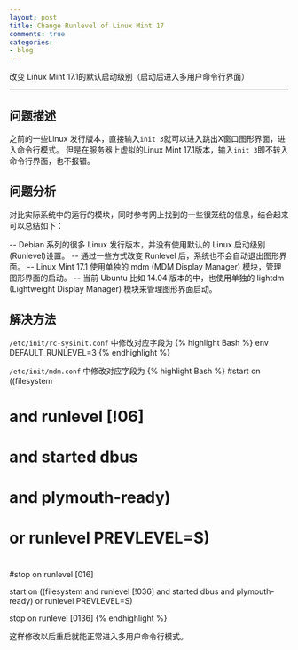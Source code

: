 ```yaml
---
layout: post
title: Change Runlevel of Linux Mint 17
comments: true
categories:
- blog
---
```


改变 Linux Mint 17.1的默认启动级别（启动后进入多用户命令行界面）

---

## 问题描述

之前的一些Linux 发行版本，直接输入`init 3`就可以进入跳出X窗口图形界面，进入命令行模式。
但是在服务器上虚拟的Linux Mint 17.1版本，输入`init 3`即不转入命令行界面，也不报错。

## 问题分析
对比实际系统中的运行的模块，同时参考网上找到的一些很笼统的信息，结合起来可以总结如下：

  -- Debian 系列的很多 Linux 发行版本，并没有使用默认的 Linux 启动级别(Runlevel)设置。
  -- 通过一些方式改变 Runlevel 后，系统也不会自动退出图形界面。
  -- Linux Mint 17.1 使用单独的 mdm (MDM Display Manager) 模块，管理图形界面的启动。
  -- 当前 Ubuntu 比如 14.04 版本的中，也使用单独的 lightdm (Lightweight Display Manager) 模块来管理图形界面启动。

## 解决方法


`/etc/init/rc-sysinit.conf` 中修改对应字段为
{% highlight Bash %}
env DEFAULT_RUNLEVEL=3
{% endhighlight %}

`/etc/init/mdm.conf` 中修改对应字段为
{% highlight Bash %}
#start on ((filesystem
#           and runlevel [!06]
#           and started dbus
#           and plymouth-ready)
#          or runlevel PREVLEVEL=S)
#
#stop on runlevel [016]

start on ((filesystem
           and runlevel [!036]
           and started dbus
           and plymouth-ready)
          or runlevel PREVLEVEL=S)

stop on runlevel [0136]
{% endhighlight %}

这样修改以后重启就能正常进入多用户命令行模式。

